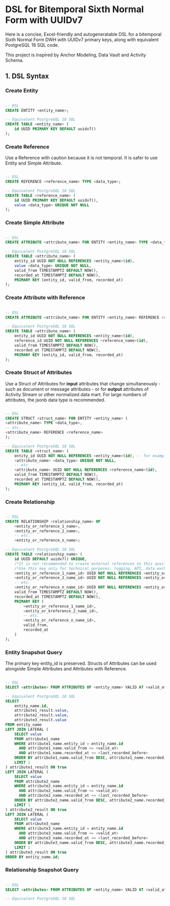 # DSL for Bitemporal Sixth Normal Form with UUIDv7

Here is a concise, Excel-friendly and autogeneratable DSL for a bitemporal Sixth Normal Form DWH with UUIDv7 primary keys, along with equivalent PostgreSQL 18 SQL code.

This project is inspired by Anchor Modeling, Data Vault and Activity Schema.

## 1. DSL Syntax

### Create Entity

```sql

-- DSL
CREATE ENTITY <entity_name>;

-- Equivalent PostgreSQL 18 SQL
CREATE TABLE <entity_name> (
    id UUID PRIMARY KEY DEFAULT uuidv7()
);

```

### Create Reference
Use a Reference with caution because it is not temporal. It is safer to use Entity and Simple Attribute.

```sql

-- DSL
CREATE REFERENCE <reference_name> TYPE <data_type>;

-- Equivalent PostgreSQL 18 SQL
CREATE TABLE <reference_name> (
    id UUID PRIMARY KEY DEFAULT uuidv7(),
    value <data_type> UNIQUE NOT NULL
);

```

### Create Simple Attribute

```sql

-- DSL
CREATE ATTRIBUTE <attribute_name> FOR ENTITY <entity_name> TYPE <data_type>;

-- Equivalent PostgreSQL 18 SQL
CREATE TABLE <attribute_name> (
    entity_id UUID NOT NULL REFERENCES <entity_name>(id),
    value <data_type> UNIQUE NOT NULL,
    valid_from TIMESTAMPTZ DEFAULT NOW(),
    recorded_at TIMESTAMPTZ DEFAULT NOW(),
    PRIMARY KEY (entity_id, valid_from, recorded_at)
);

```

### Create Attribute with Reference

```sql

-- DSL
CREATE ATTRIBUTE <attribute_name> FOR ENTITY <entity_name> REFERENCE <reference_name>;

-- Equivalent PostgreSQL 18 SQL
CREATE TABLE <attribute_name> (
    entity_id UUID NOT NULL REFERENCES <entity_name>(id),
    reference_id UUID NOT NULL REFERENCES <reference_name>(id),
    valid_from TIMESTAMPTZ DEFAULT NOW(),
    recorded_at TIMESTAMPTZ DEFAULT NOW(),
    PRIMARY KEY (entity_id, valid_from, recorded_at)
);

```

### Create Struct of Attributes
Use a Struct of Attributes for **input** attributes that change simultaneously - such as document or message attributes - or for **output** attributes of Activity Stream or other normalized data mart. For large numbers of attributes, the jsonb data type is recommended.

```sql

-- DSL
CREATE STRUCT <struct_name> FOR ENTITY <entity_name> (
<attribute_name> TYPE <data_type>,
-- etc.
<attribute_name> REFERENCE <reference_name>
);

-- Equivalent PostgreSQL 18 SQL
CREATE TABLE <struct_name> (
    entity_id UUID NOT NULL REFERENCES <entity_name>(id), -- for example, event_id
    <attribute_name> <data_type> UNIQUE NOT NULL,
    -- etc.
    <attribute_name> UUID NOT NULL REFERENCES <reference_name>(id),
    valid_from TIMESTAMPTZ DEFAULT NOW(),
    recorded_at TIMESTAMPTZ DEFAULT NOW(),
    PRIMARY KEY (entity_id, valid_from, recorded_at)
);

```

### Create Relationship

```sql

-- DSL
CREATE RELATIONSHIP <relationship_name> OF
    <entity_or_reference_1_name>, 
    <entity_or_reference_2_name>,
    -- etc.
    <entity_or_reference_n_name>;

-- Equivalent PostgreSQL 18 SQL
CREATE TABLE <relationship_name> (
    id UUID DEFAULT uuidv7() UNIQUE,
    /*It is not recommended to create external references to this auxiliary key (id) for implementing business logic.*/
    /*Use this key only for technical purposes: logging, API, data exchange, debugging, auditing, manual analysis*/
    <entity_or_reference_1_name_id> UUID NOT NULL REFERENCES <entity_or_reference_1_name>(id),
    <entity_or_reference_2_name_id> UUID NOT NULL REFERENCES <entity_or_reference_2_name>(id),
    -- etc.
    <entity_or_reference_n_name_id> UUID NOT NULL REFERENCES <entity_or_reference_n_name>(id),
    valid_from TIMESTAMPTZ DEFAULT NOW(),
    recorded_at TIMESTAMPTZ DEFAULT NOW(),
    PRIMARY KEY (
        <entity_or_reference_1_name_id>, 
        <entity_or_kreference_2_name_id>,
        -- etc.
        <entity_or_reference_n_name_id>,
        valid_from,
        recorded_at
    )
);

```

### Entity Snapshot Query
The primary key entity_id is preserved.
Structs of Attributes can be used alongside Simple Attributes and Attributes with Reference.

```sql

-- DSL
SELECT <attributes> FROM ATTRIBUTES OF <entity_name> VALID AT <valid_at> LAST RECORDED BEFORE <last_recorded_before>;

-- Equivalent PostgreSQL 18 SQL
SELECT 
    entity_name.id,
    attribute1_result.value,
    attribute2_result.value,
    attribute3_result.value
FROM entity_name
LEFT JOIN LATERAL (
    SELECT value 
    FROM attribute1_name 
    WHERE attribute1_name.entity_id = entity_name.id
      AND attribute1_name.valid_from <= <valid_at>
      AND attribute1_name.recorded_at <= <last_recorded_before>
    ORDER BY attribute1_name.valid_from DESC, attribute1_name.recorded_at DESC
    LIMIT 1
) attribute1_result ON true
LEFT JOIN LATERAL (
    SELECT value 
    FROM attribute2_name 
    WHERE attribute2_name.entity_id = entity_name.id
      AND attribute2_name.valid_from <= <valid_at>
      AND attribute2_name.recorded_at <= <last_recorded_before>
    ORDER BY attribute2_name.valid_from DESC, attribute2_name.recorded_at DESC
    LIMIT 1
) attribute2_result ON true
LEFT JOIN LATERAL (
    SELECT value 
    FROM attribute3_name 
    WHERE attribute3_name.entity_id = entity_name.id
      AND attribute3_name.valid_from <= <valid_at>
      AND attribute3_name.recorded_at <= <last_recorded_before>
    ORDER BY attribute3_name.valid_from DESC, attribute3_name.recorded_at DESC
    LIMIT 1
) attribute3_result ON true
ORDER BY entity_name.id;

```

### Relationship Snapshot Query

```sql

-- DSL
SELECT <attributes> FROM ATTRIBUTES OF <entity_name> VALID AT <valid_at> LAST RECORDED BEFORE <last_recorded_before>;

-- Equivalent PostgreSQL 18 SQL


```


